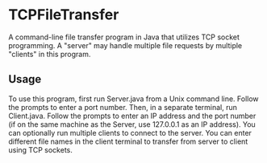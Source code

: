 # TCPFileTransfer
A command-line file transfer program in Java that utilizes TCP socket programming. A "server" may handle multiple file requests by multiple "clients" in this program.

## Usage

To use this  program, first run Server.java from a Unix command line. Follow the prompts to enter a port number. Then, in a separate terminal, run Client.java. Follow the prompts to enter an IP address and the port number (if on the same machine as the Server, use 127.0.0.1 as an IP address). You can optionally run multiple clients to connect to the server. You can enter different file names in the client terminal to transfer from server to client using TCP sockets.
